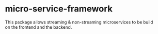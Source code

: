 # micro-service-framework
This package allows streaming &amp; non-streaming microservices to be build on the frontend and the backend.
